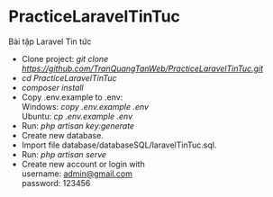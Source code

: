 # PracticeLaravelTinTuc
Bài tập Laravel Tin tức


- Clone project: *git clone https://github.com/TranQuangTanWeb/PracticeLaravelTinTuc.git*
- *cd PracticeLaravelTinTuc*
- *composer install*
- Copy .env.example to .env:<br/>
 Windows: *copy .env.example .env<br/>*
 Ubuntu: *cp .env.example .env<br/>*
- Run: *php artisan key:generate*
- Create new database.
- Import file database/databaseSQL/laravelTinTuc.sql.
- Run: *php artisan serve*
- Create new account or login with <br/>
username: admin@gmail.com <br/>
password: 123456

